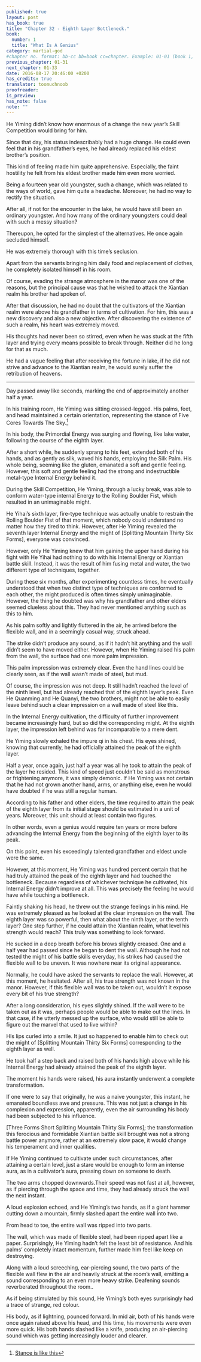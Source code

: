 ```yaml
---
published: true
layout: post
has_book: true
title: "Chapter 32 - Eighth Layer Bottleneck."
book:
  number: 1
  title: "What Is A Genius"
category: martial-god
#chapter no. format: bb-cc bb=book cc=chapter. Example: 01-01 (book 1, chapter 1)
previous_chapter: 01-31
next_chapter: 01-33
date: 2016-08-17 20:46:00 +0200
has_credits: true
translator: toomuchnoob
proofreader:
is_preview:
has_note: false
note: ""
---
```

He Yiming didn’t know how enormous of a change the new year’s Skill Competition would bring for him.

Since that day, his status indescribably had a huge change. He could even feel that in his grandfather’s eyes, he had already replaced his eldest brother’s position.

This kind of feeling made him quite apprehensive. Especially, the faint hostility he felt from his eldest brother made him even more worried.
<!--more-->

Being a fourteen year old youngster, such a change, which was related to the ways of world, gave him quite a headache. Moreover, he had no way to rectify the situation.

After all, if not for the encounter in the lake, he would have still been an ordinary youngster. And how many of the ordinary youngsters could deal with such a messy situation?

Thereupon, he opted for the simplest of the alternatives. He once again secluded himself.

He was extremely thorough with this time’s seclusion. 

Apart from the servants bringing him daily food and replacement of clothes, he completely isolated himself in his room.

Of course, evading the strange atmosphere in the manor was one of the reasons, but the principal cause was that he wished to attack the Xiantian realm his brother had spoken of.

After that discussion, he had no doubt that the cultivators of the Xiantian realm were above his grandfather in terms of cultivation. For him, this was a new discovery and also a new objective. After discovering the existence of such a realm, his heart was extremely moved.

His thoughts had never been so stirred, even when he was stuck at the fifth layer and trying every means possible to break through. Neither did he long for that as much.

He had a vague feeling that after receiving the fortune in lake, if he did not strive and advance to the Xiantian realm, he would surely suffer the retribution of heavens.

-------------

Day passed away like seconds, marking the end of approximately another half a year.

In his training room, He Yiming was sitting crossed-legged. His palms, feet, and head maintained a certain orientation, representing the stance of Five Cores Towards The Sky.[^1]

In his body, the Primordial Energy was surging and flowing, like lake water, following the course of the eighth layer.   

After a short while, he suddenly sprang to his feet, extended both of his hands, and as gently as silk, waved his hands, employing the Silk Palm. His whole being, seeming like the gluten, emanated a soft and gentle feeling. However, this soft and gentle feeling had the strong and indestructible metal-type Internal Energy behind it.

During the Skill Competition, He Yiming, through a lucky break, was able to conform water-type internal Energy to the Rolling Boulder Fist, which resulted in an unimaginable might.

He Yihai’s sixth layer, fire-type technique was actually unable to restrain the Rolling Boulder Fist of that moment, which nobody could understand no matter how they tired to think. However, after He Yiming revealed the seventh layer Internal Energy and the might of [Splitting Mountain Thirty Six Forms], everyone was convinced.

However, only He Yiming knew that him gaining the upper hand during his fight with He Yihai had nothing to do with his Internal Energy or Xiantian battle skill. Instead, it was the result of him fusing metal and water, the two different type of techniques, together.

During these six months, after experimenting countless times, he eventually understood that when two distinct type of techniques are conformed to each other, the might produced is often times simply unimaginable. However, the  thing he doubted was why his grandfather and other elders seemed clueless about this. They had never mentioned anything such as this to him.

As his palm softly and lightly fluttered in the air, he arrived before the flexible wall, and in a seemingly casual way, struck ahead.

The strike didn’t produce any sound, as if it hadn’t hit anything and the wall didn’t seem to have moved either. However, when He Yiming raised his palm from the wall, the surface had one more palm impression.

This palm impression was extremely clear. Even the hand lines could be clearly seen, as if the wall wasn’t made of steel, but mud. 

Of course, the impression was not deep. It still hadn’t reached the level of the ninth level, but had already reached that of the eighth layer’s peak. Even He Quanming and He Quanyi, the two brothers, might not be able to easily leave behind such a clear impression on a wall made of steel like this.

In the Internal Energy cultivation, the difficulty of further improvement became increasingly hard, but so did the corresponding might. At the eighth layer, the impression left behind was far incomparable to a mere dent. 

He Yiming slowly exhaled the impure qi in his chest. His eyes shined, knowing that currently, he had officially attained the peak of the eighth layer.

Half a year, once again, just half a year was all he took to attain the peak of the layer he resided. This kind of speed just couldn’t be said as monstrous or frightening anymore, it was simply demonic. If He Yiming was not certain that he had not grown another hand, arms, or anything else, even he would have doubted if he was still a regular human.

According to his father and other elders, the time required to attain the peak of the eighth layer from its initial stage should be estimated in a unit of years. Moreover, this unit should at least contain two figures.

In other words, even a genius would require ten years or more before advancing the Internal Energy from the beginning of the eighth layer to its peak.

On this point, even his exceedingly talented grandfather and eldest uncle were the same.

However, at this moment, He Yiming was hundred percent certain that he had truly attained the peak of the eighth layer and had touched the bottleneck. Because regardless of whichever technique he cultivated, his Internal Energy didn’t improve at all. This was precisely the feeling he would have while touching a bottleneck.

Faintly shaking his head, he threw out the strange feelings in his mind. He was extremely pleased as he looked at the clear impression on the wall. The eighth layer was so powerful, then what about the ninth layer, or the tenth layer? One step further, if he could attain the Xiantian realm, what level his strength would reach? This truly was something to look forward.

He sucked in a deep breath before his brows slightly creased. One and a half year had passed since he began to dent the wall. Although he had not tested the might of his battle skills everyday, his strikes had caused the flexible wall to be uneven. It was nowhere near its original appearance. 

Normally, he could have asked the servants to replace the wall. However, at this moment, he hesitated. After all, his true strength was not known in the manor. However, if this flexible wall was to be taken out, wouldn’t it expose every bit of his true strength?

After a long consideration, his eyes slightly shined. If the wall were to be taken out as it was, perhaps people would be able to make out the lines. In that case, if he utterly messed up the surface, who would still be able to figure out the marvel that used to live within?

HIs lips curled into a smile. It just so happened to enable him to check out the might of [Splitting Mountain Thirty Six Forms] corresponding to the eighth layer as well.

He took half a step back and raised both of his hands high above while his Internal Energy had already attained the peak of the eighth layer.

The moment his hands were raised, his aura instantly underwent a complete transformation.

If one were to say that originally, he was a naive youngster, this instant, he emanated boundless awe and pressure. This was not just a change in his complexion and expression, apparently, even the air surrounding his body had been subjected to his influence.

[Three Forms Short Splitting Mountain Thirty Six Forms]; the transformation this ferocious and formidable Xiantian battle skill brought was not a strong battle power anymore, rather at an extremely slow pace, it would change his temperament and inner qualities.

If He Yiming continued to cultivate under such circumstances, after attaining a certain level, just a stare would be enough to form an intense aura, as in a cultivator’s aura, pressing down on someone to death.

The two arms chopped downwards.Their speed was not fast at all, however, as if piercing through the space and time, they had already struck the wall the next instant. 

A loud explosion echoed, and He Yiming’s two hands, as if a giant hammer cutting down a mountain, firmly slashed apart the entire wall into two.

From head to toe, the entire wall was ripped into two parts.

The wall, which was made of flexible steel, had been ripped apart like a paper. Surprisingly, He Yiming hadn’t felt the least bit of resistance. And  his palms’ completely intact momentum, further made him feel like keep on destroying.

Along with a loud screeching, ear-piercing sound, the two parts of the flexible wall flew in the air and heavily struck at the room’s wall, emitting a sound corresponding to an even more heavy strike. Deafening sounds reverberated throughout the room..  

As if being stimulated by this sound, He Yiming’s both eyes surprisingly had a trace of strange, red colour.

His body, as if lightning, pounced forward. In mid air, both of his hands were once again raised above his head, and this time, his movements were even more quick. His both hands slashed like a knife, producing an air-piercing sound which was getting increasingly louder and clearer.

[^1]: [Stance is like this](http://image.baidu.com/search/detail?ct=503316480&z=0&tn=baiduimagedetail&ipn=d&cl=2&cm=1&sc=0&lm=-1&ie=gbk&pn=1&rn=1&di=13046455840&ln=30&word=%CE%E5%D0%C4%CF%F2%CC%EC&os=141572290,503415933&cs=3504396449,3117984451&objurl=http%3A%2F%2Fimg0.yododo.com%2Ffiles%2Fphoto%2F2013-02-17%2F013CE784BEDB284FFF8080813CE508AE.jpg&bdtype=0&simid=4152120233,582721531&pi=0&adpicid=0&hs=0&fr=ala&oriquery=%E4%BA%94%E5%BF%83%E5%90%91%E5%A4%A9&ala=0&alatpl=sp&pos=1)

